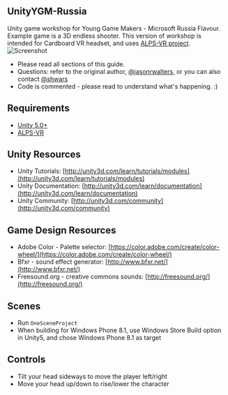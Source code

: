 UnityYGM-Russia
---------------

Unity game workshop for Young Game Makers - Microsoft Russia Flavour.  Example game is a 3D 
endless shooter. This version of workshop is intended for Cardboard VR headset, and uses [ALPS-VR
project](https://github.com/shwars/ALPS-VR).
![Screenshot](http://glitchbeam.com/wp-content/uploads/2015/01/ygm_workshop.png)

* Please read all sections of this guide.  
* Questions: refer to the original author, [@jasonrwalters](http://twitter.com/jasonrwalters), or you can also contact [@shwars](http://twitter.com/shwars)
* Code is commented - please read to understand what's happening.  :)


Requirements
--------
* [Unity 5.0+](http://unity3d.com/unity/download)
* [ALPS-VR](https://github.com/shwars/ALPS-VR)

Unity Resources
--------
* Unity Tutorials: [http://unity3d.com/learn/tutorials/modules](http://unity3d.com/learn/tutorials/modules)
* Unity Documentation: [http://unity3d.com/learn/documentation](http://unity3d.com/learn/documentation)
* Unity Community: [http://unity3d.com/community](http://unity3d.com/community)
 

Game Design Resources
--------
* Adobe Color - Palette selector: [https://color.adobe.com/create/color-wheel/](https://color.adobe.com/create/color-wheel/)
* Bfxr - sound effect generator: [http://www.bfxr.net/](http://www.bfxr.net/)
* Freesound.org - creative commons sounds: [http://freesound.org/](http://freesound.org/)


Scenes
--------
* Run `OneSceneProject`
* When building for Windows Phone 8.1, use Windows Store Build option in Unity5, and chose Windows Phone 8.1 as target

Controls
--------
* Tilt your head sideways to move the player left/right
* Move your head up/down to rise/lower the character
